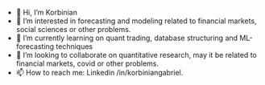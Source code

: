 - 👋 Hi, I’m Korbinian
- 👀 I’m interested in forecasting and modeling related to financial markets, social sciences or other problems.
- 🌱 I’m currently learning on quant trading, database structuring and ML-forecasting techniques
- 💞️ I’m looking to collaborate on quantitative research, may it be related to financial markets, covid or other problems.
- 📫 How to reach me: Linkedin /in/korbiniangabriel.
